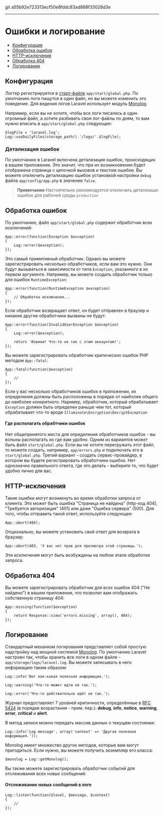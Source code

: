 git a55b92e723313ecf50e8fddc83ad868f33028d3e

---

# Ошибки и логирование

- [Конфигурация](#configuration)
- [Обработка ошибок](#handling-errors)
- [HTTP-исключения](#http-exceptions)
- [Обработка 404](#handling-404-errors)
- [Логирование](#logging)

<a name="configuration"></a>
## Конфигурация

Логгер регистрируется в [старт-файле](/docs/lifecycle#start-files) `app/start/global.php`. По умолчанию логи пишутся в один файл, но вы можете изменить это поведение. Для ведения логов Laravel использует модуль [Monolog](https://github.com/Seldaek/monolog).

Например, если вы не хотите, чтобы все логи писались в один огромный файл, а хотите разбивать свои лог-файлы по дням, то вам нужно вписать в `app/start/global.php` следующее:

	$logFile = 'laravel.log';
	Log::useDailyFiles(storage_path().'/logs/'.$logFile);

### Детализация ошибок

По умолчанию в Laravel включена детализация ошибок, происходящих в вашем приложении. Это значит, что при их возникновении будет отображена страница с цепочкой вызовов и текстом ошибки. Вы можете отключить детализацию ошибок установкой настройки `debug` файла `app/config/app.php` в значение `false`. 

> **Примечание** Настоятельно рекомендуется отключать детализацю ошибок для рабочей среды `production`

<a name="handling-errors"></a>
## Обработка ошибок

По умолчанию, файл `app/start/global.php` содержит обработчик всех исключений:

	App::error(function(Exception $exception)
	{
		Log::error($exception);
	});

Это самый примитивный обработчик. Однако вы можете зарегистрировать несколько обработчиков, если вам это нужно. Они будут вызываться в зависимости от типа `Exception`, указанного в их первом аргументе. Например, вы можете создать обработчик только для ошибок `RuntimeException`:

	App::error(function(RuntimeException $exception)
	{
		// Обработка исключения...
	});

Если обработчик возвращает ответ, он будет отправлен в браузер и никакие другие обработчики вызваны не будут:

	App::error(function(InvalidUserException $exception)
	{
		Log::error($exception);

		return 'Извини! Что-то не так с этим аккаунтом!';
	});

Вы можете зарегистрировать обработчик критических ошибок PHP методом `App::fatal`:

	App::fatal(function($exception)
	{
		//
	});

Если у вас несколько обработчиков ошибок в приложении, их определения должны быть расположены в порядке от наиболее общего до наиболее конкретного. Наример, обработчик, который обрабатывает `Exception` должен быть определен раньше чем тот, который обрабатывает что-то вроде `Illuminate\Encryption\DecryptException`	

#### Где располагать обрабтчики ошибок

Нет общепринятого места для определения обработчиков ошибок - вы вольны располагать их где вам удобно. Одним из вариантов может быть файл `start/global.php`. Если вы не хотите перегружать этот файл, то можете создать, например, `app/errors.php` и подключать его в `start/global.php`. Третий вариант - создать сервис-провайдер, в котором вы будете регистрировать обработчики ошибок. Нет однозначно правильного ответа, где это делать - выберите то, что будет удобно лично для вас.

<a name="http-exceptions"></a>
## HTTP-исключения

Такие ошибки могут возникнуть во время обработки запроса от клиента. Это может быть ошибка "Страница не найдена" (http-код 404), "Требуется авторизация" (401) или даже "Ошибка сервера" (500). Для того, чтобы отправить такой ответ, используйте следующее:

	App::abort(404);

Опционально, вы можете установить свой ответ для возврата в браузер:

	App::abort(403, 'У вас нет прав для просмотра этой страницы.');

Эти исключения могут быть возбуждены на любом этапе обработки запроса.

<a name="handling-404-errors"></a>
## Обработка 404

Вы можете зарегистрировать обработчик для всех ошибок 404 ("Не найдено") в вашем приложении, что позволит вам отображать собственную страницу 404:

	App::missing(function($exception)
	{
		return Response::view('errors.missing', array(), 404);
	});

<a name="logging"></a>
## Логирование

Стандартный механизм логирования представляет собой простую надстройку над мощной системой [Monolog](http://github.com/seldaek/monolog). По умолчанию Laravel настроен так, чтобы хранить все логи в одном файле - `app/storage/logs/laravel.log`. Вы можете записывать в него информацию таким образом:

	Log::info('Вот кое-какая полезная информация.');

	Log::warning('Что-то может идти не так.');

	Log::error('Что-то действительно идёт не так.');

Журнал предоставляет 7 уровней критичности, определённые в [RFC 5424](http://tools.ietf.org/html/rfc5424) (в порядке возрастания - прим. пер.): **debug**, **info**, **notice**, **warning**, **error**, **critical** и **alert**.

В метод записи можно передать массив данных о текущем состоянии:

	Log::info('Log message', array('context' => 'Другая полезная информация.'));

Monolog имеет множество других методов, которые вам могут пригодиться. Если нужно, вы можете получить экземпляр его класса:

	$monolog = Log::getMonolog();

Вы также можете зарегистрировать обработчик событий для отслеживания всех новых сообщений:

#### Отслеживание новых сообщений в логе

	Log::listen(function($level, $message, $context)
	{
		//
	});
